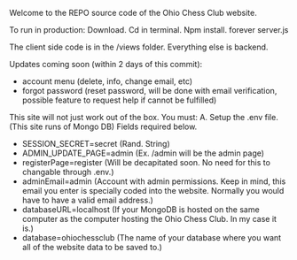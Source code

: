 Welcome to the REPO source code of the Ohio Chess Club website.

To run in production:
Download.
Cd in terminal.
Npm install.
forever server.js

The client side code is in the /views folder.
Everything else is backend.

Updates coming soon (within 2 days of this commit):
- account menu (delete, info, change email, etc)
- forgot password (reset password, will be done with email verification, possible feature to request help if cannot be fulfilled)

This site will not just work out of the box. You must:
A. Setup the .env file. (This site runs of Mongo DB) Fields required below.<br>
- SESSION_SECRET=secret (Rand. String)
- ADMIN_UPDATE_PAGE=admin (Ex. /admin will be the admin page)
- registerPage=register (Will be decapitated soon. No need for this to changable through .env.)
- adminEmail=admin (Account with admin permissions. Keep in mind, this email you enter is specially coded into the website. Normally you would have to have a valid email address.)
- databaseURL=localhost (If your MongoDB is hosted on the same computer as the computer hosting the Ohio Chess Club. In my case it is.)
- database=ohiochessclub (The name of your database where you want all of the website data to be saved to.)